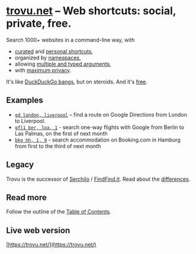 # [trovu.net](https://trovu.net/) – Web shortcuts: social, private, free.

Search 1000+ websites in a command-line way, with

-   [curated](https://trovu.net/docs/editors/) and [personal shortcuts](https://trovu.net/docs/users/advanced/),
-   organized by [namespaces](https://trovu.net/docs/shortcuts/namespaces/),
-   allowing [multiple and typed arguments](https://trovu.net/docs/shortcuts/url/),
-   with [maximum privacy](https://trovu.net/docs/privacy/).

It's like [DuckDuckGo bangs](https://duckduckgo.com/bangs), but on steroids. And it's [free](https://github.com/trovu/trovu/blob/master/LICENSE).

## Examples

-   [`gd london, liverpool`](https://trovu.net/process/index.html#query=gd+london%2Cliverpool) – find a route on Google Directions from London to Liverpool.
-   [`gfl1 ber, lpa, 1`](https://trovu.net/process/index.html#query=gfl1+ber%2Clpa%2C1) - search one-way flights with Google from Berlin to Las Palmas, on the first of next month
-   [`bkg hh, 1, 9`](https://trovu.net/process/index.html#country=de&language=en&query=bkg+hh%2C1%2C3) - search accommodation on Booking.com in Hamburg from first to the third of next month

## Legacy

Trovu is the successor of [Serchilo](https://github.com/georgjaehnig/serchilo-drupal) / [FindFind.it](https://www.findfind.it/). Read about the [differences](https://trovu.net/docs/legacy/differences.md).

## Read more

Follow the outline of the [Table of Contents](https://trovu.net/docs/).

## Live web version

[https://trovu.net/](https://trovu.net/)

